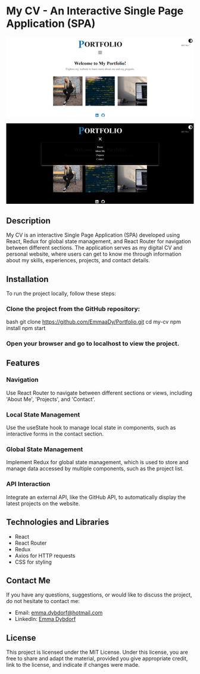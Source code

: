 # My CV - An Interactive Single Page Application (SPA)

![Preview-image-1](/src/assets/Portfolio.png)

![Preview-image-2](/src/assets/Portfolio2.png)

## Description

My CV is an interactive Single Page Application (SPA) developed using React, Redux for global state management, and React Router for navigation between different sections. The application serves as my digital CV and personal website, where users can get to know me through information about my skills, experiences, projects, and contact details.

## Installation

To run the project locally, follow these steps:

### Clone the project from the GitHub repository:
bash
git clone https://github.com/EmmaaDy/Portfolio.git
cd my-cv
npm install
npm start
### Open your browser and go to localhost to view the project.

## Features

### Navigation
Use React Router to navigate between different sections or views, including 'About Me', 'Projects', and 'Contact'.

### Local State Management
Use the useState hook to manage local state in components, such as interactive forms in the contact section.

### Global State Management
Implement Redux for global state management, which is used to store and manage data accessed by multiple components, such as the project list.

### API Interaction
Integrate an external API, like the GitHub API, to automatically display the latest projects on the website.

## Technologies and Libraries
- React
- React Router
- Redux
- Axios for HTTP requests
- CSS for styling

## Contact Me
If you have any questions, suggestions, or would like to discuss the project, do not hesitate to contact me:

- Email: [emma.dybdorf@hotmail.com](mailto:emma.dybdorf@dybdorf.com)
- LinkedIn: [Emma Dybdorf](https://www.linkedin.com/in/emma-dybdorf-023315290/)

## License
This project is licensed under the MIT License.
Under this license, you are free to share and adapt the material, provided you give appropriate credit, link to the license, and indicate if changes were made.